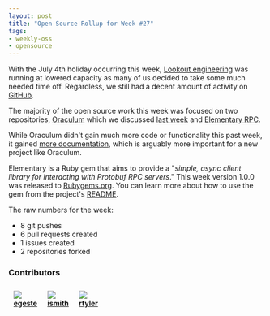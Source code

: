 ```yaml
---
layout: post
title: "Open Source Rollup for Week #27"
tags:
- weekly-oss
- opensource
---
```


With the July 4th holiday occurring this week, [Lookout
engineering](https://twitter.com/lookouteng) was running at lowered capacity as
many of us decided to take some much needed time off. Regardless, we still had
a decent amount of activity on [GitHub](https://github.com/lookout).


The majority of the open source work this week was focused on two repositories,
[Oraculum](https://github.com/lookout/oraculum) which we discussed [last
week](/2014/06/weekly-rollup-in-opensource-26/) and [Elementary
RPC](https://github.com/lookout/elementary-rpc).

While Oraculum didn't gain much more code or functionality this past week, it
gained [more
documentation](http://hackers.lookout.com/oraculum/README.md.html), which is
arguably more important for a new project like Oraculum.


Elementary is a Ruby gem that aims to provide a "*simple, async client library for
interacting with Protobuf RPC servers*." This week version 1.0.0 was
released to [Rubygems.org](https://rubygems.org/gems/elementary-rpc). You can
learn more about how to use the gem from the project's
[README](https://github.com/lookout/elementary-rpc#sample-usage).



The raw numbers for the week:

 * 8 git pushes
 * 6 pull requests created
 * 1 issues created
 * 2 repositories forked


### Contributors


  <div style="float: left; margin: 10px;">
  <img align="absmiddle" src="http://www.gravatar.com/avatar/42b61b891d0988c200a6cf301fa59212?s=48"/>
  <br/>
  <strong>
  <a href="https://github.com/egeste" target="_blank">egeste</a>
  </strong>
  </div>

  <div style="float: left; margin: 10px;">
  <img align="absmiddle" src="http://www.gravatar.com/avatar/65e652ffdfcf956e8dc1bff5dfd669e9?s=48"/>
  <br/>
  <strong>
  <a href="https://github.com/ismith" target="_blank">ismith</a>
  </strong>
  </div>

  <div style="float: left; margin: 10px;">
  <img align="absmiddle" src="http://www.gravatar.com/avatar/d565139dbbafc06e7daf4826ca0f0228?s=48"/>
  <br/>
  <strong>
  <a href="https://github.com/rtyler" target="_blank">rtyler</a>
  </strong>
  </div>

<br clear="all"/>

